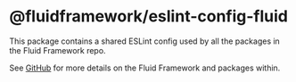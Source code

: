 # @fluidframework/eslint-config-fluid

This package contains a shared ESLint config used by all the packages in the Fluid Framework repo.

See [GitHub](https://github.com/microsoft/FluidFramework) for more details on the Fluid Framework and packages within.
